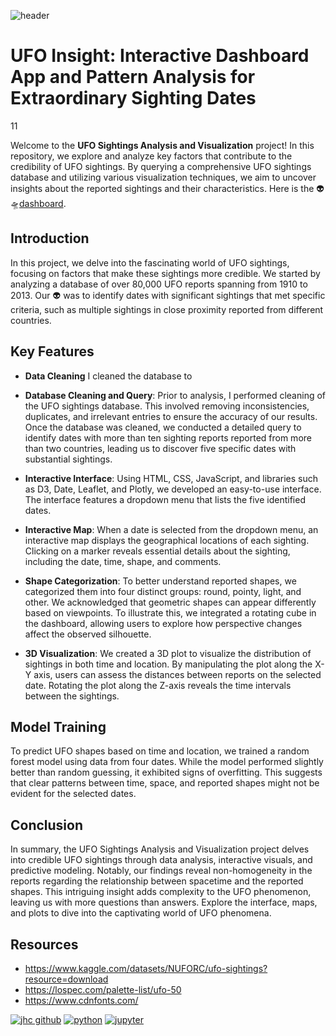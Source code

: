 ![header](https://mir-s3-cdn-cf.behance.net/project_modules/max_1200/95c8bd29562445.57a703ebb8224.png)
# UFO Insight: Interactive Dashboard App and Pattern Analysis for Extraordinary Sighting Dates
11

Welcome to the **UFO Sightings Analysis and Visualization** project! In this repository, we explore and analyze key factors that contribute to the credibility of UFO sightings. By querying a comprehensive UFO sightings database and utilizing various visualization techniques, we aim to uncover insights about the reported sightings and their characteristics. Here is the 👽🛸[dashboard](https://mahsabakhtiari.github.io/UFO-Sighting/).

## Introduction
In this project, we delve into the fascinating world of UFO sightings, focusing on factors that make these sightings more credible. We started by analyzing a database of over 80,000 UFO reports spanning from 1910 to 2013. Our 👽 was to identify dates with significant sightings that met specific criteria, such as multiple sightings in close proximity reported from different countries.

## Key Features

* **Data Cleaning** I cleaned the database to 

* **Database Cleaning and Query**: Prior to analysis, I performed cleaning of the UFO sightings database. This involved removing inconsistencies, duplicates, and irrelevant entries to ensure the accuracy of our results. Once the database was cleaned, we conducted a detailed query to identify dates with more than ten sighting reports reported from more than two countries, leading us to discover five specific dates with substantial sightings.

* **Interactive Interface**: Using HTML, CSS, JavaScript, and libraries such as D3, Date, Leaflet, and Plotly, we developed an easy-to-use interface. The interface features a dropdown menu that lists the five identified dates.

* **Interactive Map**: When a date is selected from the dropdown menu, an interactive map displays the geographical locations of each sighting. Clicking on a marker reveals essential details about the sighting, including the date, time, shape, and comments.

* **Shape Categorization**: To better understand reported shapes, we categorized them into four distinct groups: round, pointy, light, and other. We acknowledged that geometric shapes can appear differently based on viewpoints. To illustrate this, we integrated a rotating cube in the dashboard, allowing users to explore how perspective changes affect the observed silhouette.

* **3D Visualization**: We created a 3D plot to visualize the distribution of sightings in both time and location. By manipulating the plot along the X-Y axis, users can assess the distances between reports on the selected date. Rotating the plot along the Z-axis reveals the time intervals between the sightings.

## Model Training
To predict UFO shapes based on time and location, we trained a random forest model using data from four dates. While the model performed slightly better than random guessing, it exhibited signs of overfitting. This suggests that clear patterns between time, space, and reported shapes might not be evident for the selected dates.

## Conclusion
In summary, the UFO Sightings Analysis and Visualization project delves into credible UFO sightings through data analysis, interactive visuals, and predictive modeling. Notably, our findings reveal non-homogeneity in the reports regarding the relationship between spacetime and the reported shapes. This intriguing insight adds complexity to the UFO phenomenon, leaving us with more questions than answers. Explore the interface, maps, and plots to dive into the captivating world of UFO phenomena.

## Resources 

* https://www.kaggle.com/datasets/NUFORC/ufo-sightings?resource=download
* https://lospec.com/palette-list/ufo-50
* https://www.cdnfonts.com/



[![jhc github](https://img.shields.io/badge/GitHub-MahsaBakhtiari-181717.svg?style=flat&logo=github)](https://github.com/jhrcook)
[![python](https://img.shields.io/badge/Python-3.9-3776AB.svg?style=flat&logo=python&logoColor=white)](https://www.python.org)
[![jupyter](https://img.shields.io/badge/Jupyter-Lab-F37626.svg?style=flat&logo=Jupyter)](https://jupyterlab.readthedocs.io/en/stable)
